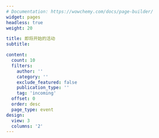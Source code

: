 ```yaml
---
# Documentation: https://wowchemy.com/docs/page-builder/
widget: pages
headless: true
weight: 20

title: 即将开始的活动
subtitle:

content:
  count: 10
  filters:
    author: ''
    category: ''
    exclude_featured: false
    publication_type: ''
    tag: 'incoming'
  offset: 0
  order: desc
  page_type: event
design:
  view: 3
  columns: '2'
---
```

